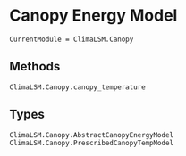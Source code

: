 # Canopy Energy Model

```@meta
CurrentModule = ClimaLSM.Canopy
```

## Methods

```@docs
ClimaLSM.Canopy.canopy_temperature
```

## Types

```@docs
ClimaLSM.Canopy.AbstractCanopyEnergyModel
ClimaLSM.Canopy.PrescribedCanopyTempModel
```